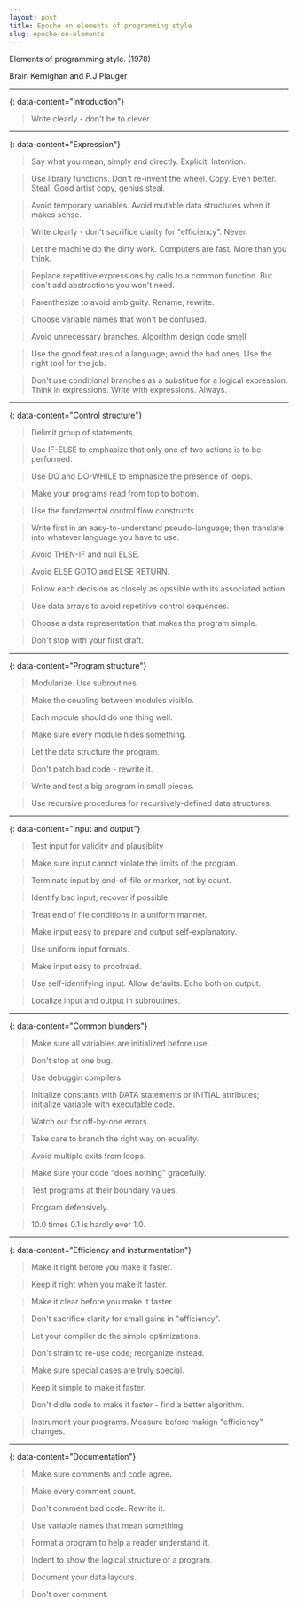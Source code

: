 ```yaml
---
layout: post
title: Epoche on elements of programming style
slug: epoche-on-elements
---
```


Elements of programming style. (1978)

Brain Kernighan and P.J Plauger

---
{: data-content="Introduction"}

> Write clearly - don't be to clever.

---
{: data-content="Expression"}

> Say what you mean, simply and directly.
Explicit. Intention. 

> Use library functions.
Don't re-invent the wheel. Copy. Even better. Steal. Good artist copy, genius steal.

> Avoid temporary variables.
Avoid mutable data structures when it makes sense.

> Write clearly - don't sacrifice clarity for "efficiency".
Never.

> Let the machine do the dirty work.
Computers are fast. More than you think.

> Replace repetitive expressions by calls to a common function.
But don't add abstractions you won't need.

> Parenthesize to avoid ambiguity.
Rename, rewrite.

> Choose variable names that won't be confused.

> Avoid unnecessary branches.
Algorithm design code smell.

> Use the good features of a language; avoid the bad ones.
Use the right tool for the job.

> Don't use conditional branches as a substitue for a logical expression.
Think in expressions. Write with expressions. Always.

---
{: data-content="Control structure"}

> Delimit group of statements.

> Use IF-ELSE to emphasize that only one of two actions is to be performed.

> Use DO and DO-WHILE to emphasize the presence of loops.

> Make your programs read from top to bottom.

> Use the fundamental control flow constructs.

> Write first in an easy-to-understand pseudo-language; then translate into whatever language you have to use.

> Avoid THEN-IF and null ELSE.

> Avoid ELSE GOTO and ELSE RETURN.

> Follow each decision as closely as opssible with its associated action.

> Use data arrays to avoid repetitive control sequences.

> Choose a data representation that makes the program simple.

> Don't stop with your first draft.

---
{: data-content="Program structure"}

> Modularize. Use subroutines.

> Make the coupling between modules visible.

> Each module should do one thing well.

> Make sure every module hides something.

> Let the data structure the program.

> Don't patch bad code - rewrite it.

> Write and test a big program in small pieces.

> Use recursive procedures for recursively-defined data structures.

---
{: data-content="Input and output"}

> Test input for validity and plausiblity

> Make sure input cannot violate the limits of the program.

> Terminate input by end-of-file or marker, not by count.

> Identify bad input; recover if possible.

> Treat end of file conditions in a uniform manner.

> Make input easy to prepare and output self-explanatory.

> Use uniform input formats.

> Make input easy to proofread.

> Use self-identifying input. Allow defaults. Echo both on output.

> Localize input and output in subroutines.

---
{: data-content="Common blunders"}

> Make sure all variables are initialized before use.

> Don't stop at one bug.

> Use debuggin compilers.

> Initialize constants with DATA statements or INITIAL attributes; initialize variable with executable code.

> Watch out for off-by-one errors.

> Take care to branch the right way on equality.

> Avoid multiple exits from loops.

> Make sure your code "does nothing" gracefully.

> Test programs at their boundary values.

> Program defensively.

> 10.0 times 0.1 is hardly ever 1.0.

---
{: data-content="Efficiency and insturmentation"}

> Make it right before you make it faster.

> Keep it right when you make it faster.

> Make it clear before you make it faster.

> Don't sacrifice clarity for small gains in "efficiency".

> Let your compiler do the simple optimizations.

> Don't strain to re-use code; reorganize instead.

> Make sure special cases are truly special.

> Keep it simple to make it faster.

> Don't didle code to make it faster - find a better algorithm.

> Instrument your programs. Measure before makign "efficiency" changes.


---
{: data-content="Documentation"}

> Make sure comments and code agree.

> Make every comment count.

> Don't comment bad code. Rewrite it.

> Use variable names that mean something.

> Format a program to help a reader understand it.

> Indent to show the logical structure of a program.

> Document your data layouts.

> Don't over comment.

